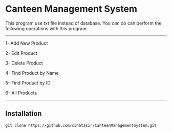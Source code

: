 # Canteen Management System

This program use txt file instead of database. You can do can perform the following operations with this program.

---

1- Add New Product

2- Edit Product

3- Delete Product

4- Find Product by Name

5- Find Product by ID

6- All Products

---

## Installation

```
git clone https://github.com/cihatasir/CanteenManagementSystem.git
```
